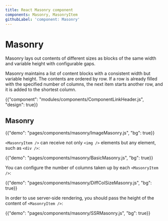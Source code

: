 ```yaml
---
title: React Masonry component
components: Masonry, MasonryItem
githubLabel: 'component: Masonry'
---
```


# Masonry

<p class="description">Masonry lays out contents of different sizes as blocks of the same width and variable height with configurable gaps.</p>

Masonry maintains a list of content blocks with a consistent width but variable height. The contents are ordered by row. If a row is already filled with the specified number of columns, the next item starts another row, and it is added to the shortest column.

{{"component": "modules/components/ComponentLinkHeader.js", "design": true}}

## Masonry

{{"demo": "pages/components/masonry/ImageMasonry.js", "bg": true}}

`<MasonryItem />` can receive not only `<img />` elements but any element, such as `<div />`:

{{"demo": "pages/components/masonry/BasicMasonry.js", "bg": true}}

You can configure the number of columns taken up by each `<MasonryItem />`:

{{"demo": "pages/components/masonry/DiffColSizeMasonry.js", "bg": true}}

In order to use server-side rendering, you should pass the height of the content of `<MasonryItem />`:

{{"demo": "pages/components/masonry/SSRMasonry.js", "bg": true}}
